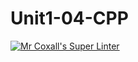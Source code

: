 # Unit1-04-CPP
[![Mr Coxall's Super Linter](https://github.com/ICS3U-C-Programming-Amara-T/Unit1-04-CPP>/workflows/Mr%20Coxall's%20Super%20Linter/badge.svg)](https://github.com/ICS3U-C-Programming-Amara-T/Unit1-04-CPP/actions/)
